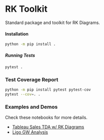 # RK Toolkit

Standard package and toolkit for RK Diagrams.

#### Installation
``` sh
python -m pip install .
```
##### Running Tests

``` sh
pytest .
```

### Test Coverage Report

``` sh
python -m pip install pytest pytest-cov
pytest --cov=. .
```

### Examples and Demos

Check these notebooks for more details.

* [Tableau Sales TDA w/ RK Diagrams](https://github.com/animikhroy/rk_toolkit_pipeline_diagrams/blob/main/02_notebooks/rk_general_applications)
* [Ligo GW Analysis](https://github.com/animikhroy/rk_toolkit_pipeline_diagrams/tree/main/02_notebooks/rk_gw_mma)

